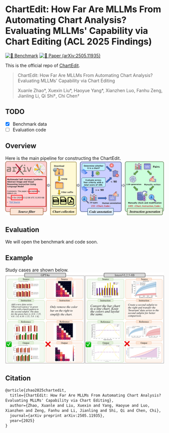 # ChartEdit: How Far Are MLLMs From Automating Chart Analysis? Evaluating MLLMs' Capability via Chart Editing (ACL 2025 Findings)

[![🤗 Benchmark](https://img.shields.io/badge/Benchmark-HuggingFace-FFD21E.svg?logo=huggingface&logoColor=yellow)](https://huggingface.co/datasets/xxxllz/ChartEdit) [![📑 Paper (arXiv:2505.11935)](https://img.shields.io/badge/arXiv-2505.11935-b31b1b.svg?logo=arXiv)](https://arxiv.org/abs/2505.11935)

This is the official repo of [ChartEdit](https://arxiv.org/abs/2505.11935).

> ChartEdit: How Far Are MLLMs From Automating Chart Analysis? Evaluating MLLMs' Capability via Chart Editing
>
> Xuanle Zhao*, Xuexin Liu*, Haoyue Yang*, Xianzhen Luo, Fanhu Zeng, Jianling Li, Qi Shi†, Chi Chen†

## TODO
- [x] Benchmark data
- [ ] Evaluation code

## Overview
Here is the main pipeline for constructing the ChartEdit. 
![image](fig/main.png)

## Evaluation
We will open the benchmark and code soon.

## Example
Study cases are shown below. 
![image](fig/case.png)

## Citation
```
@article{zhao2025chartedit,
  title={ChartEdit: How Far Are MLLMs From Automating Chart Analysis? Evaluating MLLMs' Capability via Chart Editing},
  author={Zhao, Xuanle and Liu, Xuexin and Yang, Haoyue and Luo, Xianzhen and Zeng, Fanhu and Li, Jianling and Shi, Qi and Chen, Chi},
  journal={arXiv preprint arXiv:2505.11935},
  year={2025}
}
```
